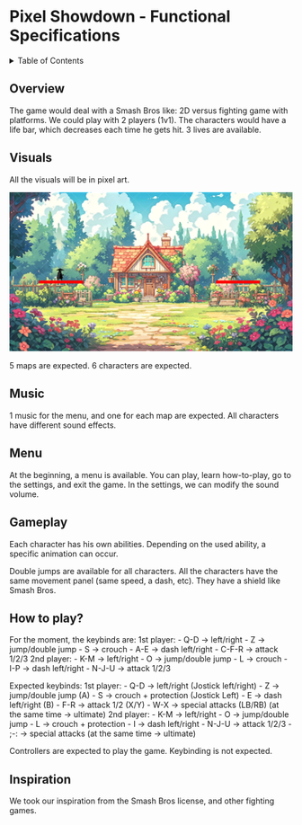# Pixel Showdown - Functional Specifications

<details>
<summary> Table of Contents </summary>

- [Pixel Showdown - Functional Specifications](#pixel-showdown---functional-specifications)
  - [Overview](#overview)
  - [Visuals](#visuals)
  - [Music](#music)
  - [Menu](#menu)
  - [Gameplay](#gameplay)
  - [How to play?](#how-to-play)
  - [Inspiration](#inspiration)

</details>

## Overview

The game would deal with a Smash Bros like: 2D versus fighting game with platforms. We could play with 2 players (1v1).
The characters would have a life bar, which decreases each time he gets hit. 3 lives are available.

## Visuals

All the visuals will be in pixel art.

![game](./img/gameFunc.png)

5 maps are expected.
6 characters are expected.

## Music

1 music for the menu, and one for each map are expected.
All characters have different sound effects.

## Menu

At the beginning, a menu is available. You can play, learn how-to-play, go to the settings, and exit the game.
In the settings, we can modify the sound volume.

## Gameplay

Each character has his own abilities. Depending on the used ability, a specific animation can occur.

Double jumps are available for all characters. All the characters have the same movement panel (same speed, a dash, etc). They have a shield like Smash Bros.

## How to play?

For the moment, the keybinds are:
1st player:
    - Q-D -> left/right
    - Z -> jump/double jump
    - S -> crouch
    - A-E -> dash left/right
    - C-F-R -> attack 1/2/3
2nd player:
    - K-M -> left/right
    - O -> jump/double jump
    - L -> crouch
    - I-P -> dash left/right
    - N-J-U -> attack 1/2/3

Expected keybinds:
1st player:
    - Q-D -> left/right (Jostick left/right)
    - Z -> jump/double jump (A)
    - S -> crouch + protection (Jostick Left)
    - E -> dash left/right (B)
    - F-R -> attack 1/2 (X/Y)
    - W-X -> special attacks (LB/RB) (at the same time -> ultimate) 
2nd player:
    - K-M -> left/right
    - O -> jump/double jump
    - L -> crouch + protection
    - I -> dash left/right
    - N-J-U -> attack 1/2/3
    - ;-: -> special attacks (at the same time -> ultimate)

Controllers are expected to play the game.
Keybinding is not expected.

## Inspiration

We took our inspiration from the Smash Bros license, and other fighting games.
